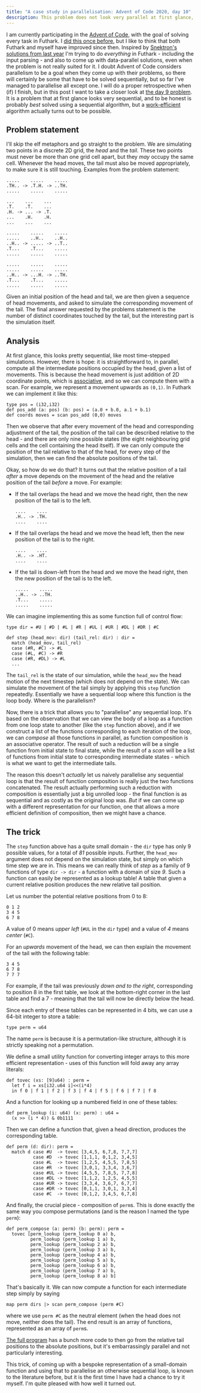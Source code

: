 ```yaml
---
title: "A case study in parallelisation: Advent of Code 2020, day 10"
description: This problem does not look very parallel at first glance, but actually allows a quite elegant implementation.
---
```


I am currently participating in the [Advent of
Code](https://adventofcode.com/), with the goal of solving every task
in Futhark.  I [did this once
before](https://futhark-lang.org/blog/2018-12-25-futhark-0.8.1-released.html),
but I like to think that both Futhark and myself have improved since
then.  Inspired by [Snektron's solutions from last
year](https://github.com/Snektron/aoc21) I'm trying to do *everything*
in Futhark - including the input parsing - and also to come up with
data-parallel solutions, even when the problem is not really suited
for it.  I doubt Advent of Code considers parallelism to be a goal
when they come up with their problems, so there will certainly be some
that have to be solved sequentially, but so far I've managed to
parallelise all except one.  I will do a proper retrospective when
(if) I finish, but in this post I want to take a closer look at [the
day 9 problem](https://adventofcode.com/2022/day/9).  It is a problem
that at first glance looks very sequential, and to be honest is
probably *best* solved using a sequential algorithm, but a
[work-efficient](https://sigkill.dk/writings/par/cost.html#work-effiency)
algorithm actually turns out to be possible.

## Problem statement

I'll skip the elf metaphors and go straight to the problem.  We are
simulating two points in a discrete 2D grid, the *head* and the
*tail*.  These two points must never be more than one grid cell apart,
but they *may* occupy the same cell.  Whenever the head moves, the
tail must also be moved appropriately, to make sure it is still
touching.  Examples from the problem statement:

```
.....    .....    .....
.TH.. -> .T.H. -> ..TH.
.....    .....    .....

...    ...    ...
.T.    .T.    ...
.H. -> ... -> .T.
...    .H.    .H.
...    ...    ...

.....    .....    .....
.....    ..H..    ..H..
..H.. -> ..... -> ..T..
.T...    .T...    .....
.....    .....    .....

.....    .....    .....
.....    .....    .....
..H.. -> ...H. -> ..TH.
.T...    .T...    .....
.....    .....    .....

```

Given an initial position of the head and tail, we are then given a
sequence of head movements, and asked to simulate the corresponding
movement of the tail.  The final answer requested by the problems
statement is the number of distinct coordinates touched by the tail,
but the interesting part is the simulation itself.

## Analysis

At first glance, this looks pretty sequential, like most time-stepped
simulations.  However, there is hope: it is straightforward to, in
parallel, compute all the intermediate positions occupied by the head,
given a list of movements.  This is because the head movement is just
addition of 2D coordinate points, which is
[associative](https://en.wikipedia.org/wiki/Reduction_operator), and
so we can compute them with a scan.  For example, we represent a
movement upwards as `(0,1)`.  In Futhark we can implement it like
this:

```Futhark
type pos = (i32,i32)
def pos_add (a: pos) (b: pos) = (a.0 + b.0, a.1 + b.1)
def coords moves = scan pos_add (0,0) moves
```

Then we observe that after every movement of the head and
corresponding adjustment of the tail, the position of the tail can be
described relative to the head - and there are only nine possible
states (the eight neighbouring grid cells and the cell containing the
head itself).  If we can only compute the position of the tail
relative to that of the head, for every step of the simulation, then
we can find the absolute positions of the tail.

Okay, so how do we do that?  It turns out that the relative position
of a tail *after* a move depends on the movement of the head and the
relative position of the tail *before* a move.  For example:

* If the tail overlaps the head and we move the head right, then the
  new position of the tail is to the left.

  ```
  ....    ....
  .H.. -> .TH.
  ....    ....
  ```

* If the tail overlaps the head and we move the head left, then the
  new position of the tail is to the right.

  ```
  ....    ....
  .H.. -> .HT.
  ....    ....
  ```

* If the tail is down-left from the head and we move the head right, then
  the new position of the tail is to the left.

  ```
  .....    .....
  ..H.. -> ..TH.
  .T...    .....
  .....    .....
  ```

We can imagine implementing this as some function full of control
flow:

```Futhark
type dir = #U | #D | #L | #R | #UL | #UR | #DL | #DR | #C

def step (head_mov: dir) (tail_rel: dir) : dir =
  match (head_mov, tail_rel)
  case (#R, #C) -> #L
  case (#L, #C) -> #R
  case (#R, #DL) -> #L
  ...
```

The `tail_rel` is the state of our simulation, while the `head_mov`
the head motion of the next timestep (which does not depend on the
state).  We can simulate the movement of the tail simply by applying
this `step` function repeatedly.  Essentially we have a sequential
loop where this function is the loop body.  Where is the parallelism?

Now, there is a trick that allows you to "parallelise" any sequential
loop.  It's based on the observation that we can view the body of a
loop as a function from one loop state to another (like the `step`
function above), and if we construct a list of the functions
corresponding to each iteration of the loop, we can *compose* all
those functions in parallel, as function composition is an associative
operator.  The result of such a reduction will be a single function
from initial state to final state, while the result of a *scan* will
be a list of functions from initial state to corresponding
intermediate states - which is what we want to get the intermediate
tails.

The reason this doesn't *actually* let us naively parallelise any
sequential loop is that the result of function composition is really
just the two functions concatenated.  The result actually performing
such a reduction with composition is essentially just a big unrolled
loop - the final function is as sequential and as costly as the
original loop was.  *But* if we can come up with a different
representation for our function, one that allows a more efficient
definition of composition, then we might have a chance.

## The trick

The `step` function above has a quite small domain - the `dir` type
has only 9 possible values, for a total of *81* possible inputs.
Further, the `head_mov` argument does not depend on the simulation
state, but simply on which time step we are in.  This means we can
really think of *step* as a family of 9 functions of type `dir ->
dir` - a function with a domain of size *9*.  Such a function can
easily be represented as a lookup table!  A table that given a
current relative position produces the new relative tail position.

Let us number the potential relative positions from 0 to 8:

```
0 1 2
3 4 5
6 7 8
```

A value of 0 means *upper left* (`#UL` in the `dir` type) and a value
of *4* means *center* (`#C`).

For an *upwards* movement of the head, we can then explain the
movement of the tail with the following table:

```
3 4 5
6 7 8
7 7 7
```

For example, if the tail was previously *down and to the right*,
corresponding to position 8 in the first table, we look at the
bottom-right corner in the last table and find a 7 - meaning that the
tail will now be directly below the head.

Since each entry of these tables can be represented in 4 bits, we can
use a 64-bit integer to store a table:

```Futhark
type perm = u64
```

The name `perm` is because it is a permutation-like structure,
although it is strictly speaking not a permutation.

We define a small utility function for converting integer arrays to
this more efficient representation - uses of this function will fold
away any array literals:

```Futhark
def tovec (xs: [9]u64) : perm =
  let f i = xs[i32.u64 i]<<(i*4)
  in f 0 | f 1 | f 2 | f 3 | f 4 | f 5 | f 6 | f 7 | f 8
```

And a function for looking up a numbered field in one of these tables:

```Futhark
def perm_lookup (i: u64) (x: perm) : u64 =
  (x >> (i * 4)) & 0b1111
```

Then we can define a function that, given a head direction, produces
the corresponding table.

```Futhark
def perm (d: dir): perm =
  match d case #U  -> tovec [3,4,5, 6,7,8, 7,7,7]
          case #D  -> tovec [1,1,1, 0,1,2, 3,4,5]
          case #L  -> tovec [1,2,5, 4,5,5, 7,8,5]
          case #R  -> tovec [3,0,1, 3,3,4, 3,6,7]
          case #UL -> tovec [4,5,5, 7,8,5, 7,7,8]
          case #DL -> tovec [1,1,2, 1,2,5, 4,5,5]
          case #UR -> tovec [3,3,4, 3,6,7, 6,7,7]
          case #DR -> tovec [0,1,1, 3,0,1, 3,3,4]
          case #C  -> tovec [0,1,2, 3,4,5, 6,7,8]
```

And finally, the crucial piece - composition of `perm`s.  This is done
exactly the same way you compose permutations (and is the reason I
named the type `perm`):

```Futhark
def perm_compose (a: perm) (b: perm): perm =
  tovec [perm_lookup (perm_lookup 0 a) b,
         perm_lookup (perm_lookup 1 a) b,
         perm_lookup (perm_lookup 2 a) b,
         perm_lookup (perm_lookup 3 a) b,
         perm_lookup (perm_lookup 4 a) b,
         perm_lookup (perm_lookup 5 a) b,
         perm_lookup (perm_lookup 6 a) b,
         perm_lookup (perm_lookup 7 a) b,
         perm_lookup (perm_lookup 8 a) b]
```

That's basically it.  We can now compute a function for each
intermediate step simply by saying

```Futhark
map perm dirs |> scan perm_compose (perm #C)
```

where we use `perm #C` as the neutral element (when the head does not
move, neither does the tail).  The end result is an array of
functions, represented as an array of `perm`s.

[The full program](https://github.com/athas/aoc22/blob/main/9.fut) has
a bunch more code to then go from the relative tail positions to the
absolute positions, but it's embarrassingly parallel and not
particularly interesting.

This trick, of coming up with a bespoke representation of a
small-domain function and using that to parallelise an otherwise
sequential loop, is known to the literature before, but it is the
first time I have had a chance to try it myself.  I'm quite pleased
with how well it turned out.
